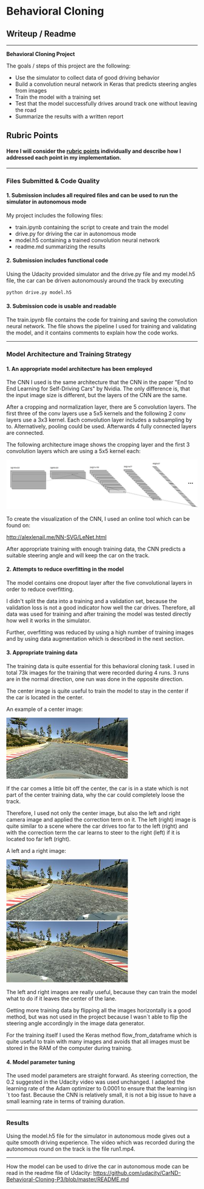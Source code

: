 # **Behavioral Cloning** 

## Writeup / Readme


---

**Behavioral Cloning Project**

The goals / steps of this project are the following:
* Use the simulator to collect data of good driving behavior
* Build a convolution neural network in Keras that predicts steering angles from images
* Train the model with a training set
* Test that the model successfully drives around track one without leaving the road
* Summarize the results with a written report


[//]: # (Image References)

[image1]: writeup_images/architecture.jpg "Architecture"
[image2]: writeup_images/center.jpg "Center"
[image3]: writeup_images/left.jpg "Left"
[image4]: writeup_images/right.jpg "Right"


## Rubric Points
#### Here I will consider the [rubric points](https://review.udacity.com/#!/rubrics/432/view) individually and describe how I addressed each point in my implementation.  

---
### Files Submitted & Code Quality

#### 1. Submission includes all required files and can be used to run the simulator in autonomous mode

My project includes the following files:
* train.ipynb containing the script to create and train the model
* drive.py for driving the car in autonomous mode
* model.h5 containing a trained convolution neural network 
* readme.md summarizing the results

#### 2. Submission includes functional code
Using the Udacity provided simulator and the drive.py file and my model.h5 file, the car can be driven autonomously around the track by executing 
```sh
python drive.py model.h5
```

#### 3. Submission code is usable and readable

The train.ipynb file contains the code for training and saving the convolution neural network. The file shows the pipeline I used for training and validating the model, and it contains comments to explain how the code works.

---

### Model Architecture and Training Strategy

#### 1. An appropriate model architecture has been employed

The CNN I used is the same architecture that the CNN in the paper "End to End Learning for Self-Driving Cars" by Nvidia. The only difference is, that the input image size is different, but the layers of the CNN are the same.

After a cropping and normalization layer, there are 5 convolution layers.
The first three of the conv layers use a 5x5 kernels and the following 2 conv layers use a 3x3 kernel.
Each convolution layer includes a subsampling by to. Alternatively, pooling could be used.
Afterwards 4 fully connected layers are connected.


The following architecture image shows the cropping layer and the first 3 convolution layers which are using a 5x5 kernel each: 

![alt text][image1]


To create the visualization of the CNN, I used an online tool which can be found on:

http://alexlenail.me/NN-SVG/LeNet.html


After appropriate training with enough training data, the CNN predicts a suitable steering angle and will keep the car on the track.





#### 2. Attempts to reduce overfitting in the model

The model contains one dropout layer after the five convolutional layers in order to reduce overfitting. 


I didn't split the data into a training and a validation set, because the validation loss is not a good indicator how well the car drives. Therefore, all data was used for training and after training the model was tested directly how well it works in the simulator. 


Further, overfitting was reduced by using a high number of training images and by using data augmentation which is described in the next section.


#### 3. Appropriate training data

The training data is quite essential for this behavioral cloning task. I used in total 73k images for the training that were recorded during 4 runs. 3 runs are in the normal direction, one run was done in the opposite direction.


The center image is quite useful to train the model to stay in the center if the car is located in the center. 

An example of a center image:

![alt text][image2]


If the car comes a little bit off the center, the car is in a state which is not part of the center training data, why the car could completely loose the track.

Therefore, I used not only the center image, but also the left and right camera image and applied the correction term on it. The left (right) image is quite similar to a scene where the car drives too far to the left (right) and with the correction term the car learns to steer to the right (left) if it is located too far left (right). 

A left and a right image:

![alt text][image3]
![alt text][image4]

The left and right images are really useful, because they can train the model what to do if it leaves the center of the lane. 

Getting more training data by flipping all the images horizontally is a good method, but was not used in the project because I wasn´t able to flip the steering angle accordingly in the image data generator.


For the training itself I used the Keras method flow_from_dataframe which is quite useful to train with many images and avoids that all images must be stored in the RAM of the computer during training.


#### 4. Model parameter tuning

The used model parameters are straight forward. As steering correction, the 0.2 suggested in the Udacity video was used unchanged. I adapted the learning rate of the Adam optimizer to 0.0001 to ensure that the learning isn´t too fast. Because the CNN is relatively small, it is not a big issue to have a small learning rate in terms of training duration. 



---

### Results

Using the model.h5 file for the simulator in autonomous mode gives out a quite smooth driving experience. 
The video which was recorded during the autonomous round on the track is the file run1.mp4.

---
How the model can be used to drive the car in autonomous mode can be read in the readme file of Udacity:
https://github.com/udacity/CarND-Behavioral-Cloning-P3/blob/master/README.md

